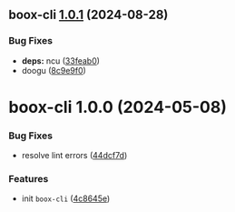 ## boox-cli [1.0.1](https://github.com/bent10/boox/compare/boox-cli@1.0.0...boox-cli@1.0.1) (2024-08-28)


### Bug Fixes

* **deps:** ncu ([33feab0](https://github.com/bent10/boox/commit/33feab00cc7d98f89c36ae52a04dbd857796f41a))
* doogu ([8c9e9f0](https://github.com/bent10/boox/commit/8c9e9f04d18590f03b9e59d0ecf8d3517a4dda3f))

# boox-cli 1.0.0 (2024-05-08)


### Bug Fixes

* resolve lint errors ([44dcf7d](https://github.com/bent10/boox/commit/44dcf7df70b81609947a5b38b3cb3b344bcedf15))


### Features

* init `boox-cli` ([4c8645e](https://github.com/bent10/boox/commit/4c8645e4bb3ff79d94a313dc6d8c1236e49cdb55))
